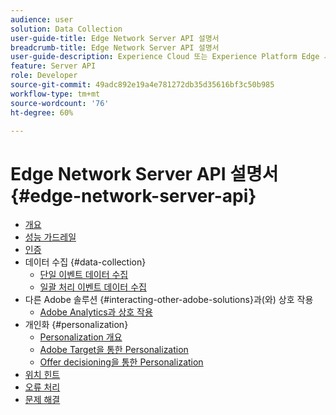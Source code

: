 ```yaml
---
audience: user
solution: Data Collection
user-guide-title: Edge Network Server API 설명서
breadcrumb-title: Edge Network Server API 설명서
user-guide-description: Experience Cloud 또는 Experience Platform Edge 서비스의 데이터 수집, 개인화, 광고 및 마케팅 사용 사례에 Edge Network Server API를 사용합니다.
feature: Server API
role: Developer
source-git-commit: 49adc892e19a4e781272db35d35616bf3c50b985
workflow-type: tm+mt
source-wordcount: '76'
ht-degree: 60%

---
```



# Edge Network Server API 설명서 {#edge-network-server-api}

* [개요](overview.md)
* [성능 가드레일](guardrails.md)
* [인증](authentication.md)
* 데이터 수집 {#data-collection}
   * [단일 이벤트 데이터 수집](interactive-data-collection.md)
   * [일괄 처리 이벤트 데이터 수집](non-interactive-data-collection.md)
* 다른 Adobe 솔루션 {#interacting-other-adobe-solutions}과(와) 상호 작용
   * [Adobe Analytics과 상호 작용](interacting-adobe-analytics.md)
* 개인화 {#personalization}
   * [Personalization 개요](personalization-overview.md)
   * [Adobe Target을 통한 Personalization](personalization-target.md)
   * [Offer decisioning을 통한 Personalization](personalization-offer-decisioning.md)
* [위치 힌트](location-hints.md)
* [오류 처리](error-handling.md)
* [문제 해결](troubleshooting.md)